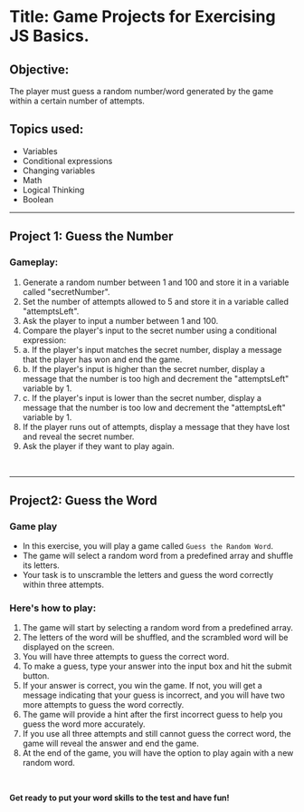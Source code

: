 # Title: Game Projects for Exercising JS Basics.
## Objective:   
The player must guess a random number/word generated by the game within a certain number of attempts.

## Topics used:
- Variables
- Conditional expressions
- Changing variables
- Math
- Logical Thinking
- Boolean
---

## Project 1: Guess the Number
### Gameplay:
1. Generate a random number between 1 and 100 and store it in a variable called "secretNumber".
2. Set the number of attempts allowed to 5 and store it in a variable called "attemptsLeft".
3. Ask the player to input a number between 1 and 100.
4. Compare the player's input to the secret number using a conditional expression:
5. a. If the player's input matches the secret number, display a message that the player has won and end the game.
6. b. If the player's input is higher than the secret number, display a message that the number is too high and decrement the "attemptsLeft" variable by 1.
7. c. If the player's input is lower than the secret number, display a message that the number is too low and decrement the "attemptsLeft" variable by 1.
8. If the player runs out of attempts, display a message that they have lost and reveal the secret number.
9. Ask the player if they want to play again.

<br>    

---


## Project2: Guess the Word

### Game play
- In this exercise, you will play a game called `Guess the Random Word`.  
- The game will select a random word from a predefined array and shuffle its letters. 
- Your task is to unscramble the letters and guess the word correctly within three attempts.

### Here's how to play:
1. The game will start by selecting a random word from a predefined array.
2. The letters of the word will be shuffled, and the scrambled word will be displayed on the screen.
3. You will have three attempts to guess the correct word.
4. To make a guess, type your answer into the input box and hit the submit button.
5. If your answer is correct, you win the game. If not, you will get a message indicating that your guess is incorrect, and you will have two more attempts to guess the word correctly.
6. The game will provide a hint after the first incorrect guess to help you guess the word more accurately.
7. If you use all three attempts and still cannot guess the correct word, the game will reveal the answer and end the game.
8. At the end of the game, you will have the option to play again with a new random word.
   
<br>

__Get ready to put your word skills to the test and have fun!__